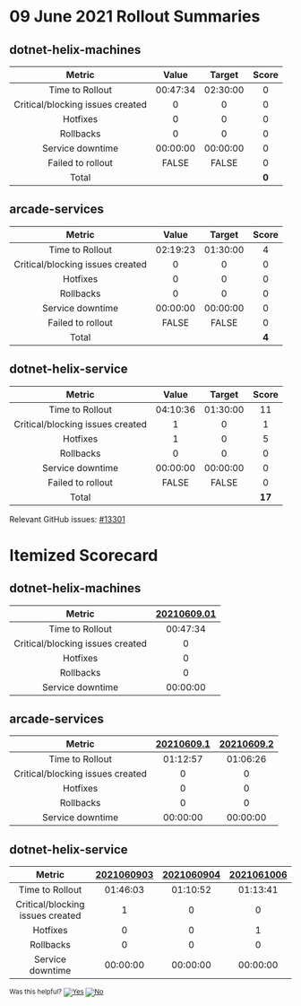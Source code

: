 # 09 June 2021 Rollout Summaries

## dotnet-helix-machines

|              Metric              |   Value  |  Target  |   Score   |
|:--------------------------------:|:--------:|:--------:|:---------:|
| Time to Rollout                  | 00:47:34 | 02:30:00 |     0     |
| Critical/blocking issues created |     0    |    0     |     0     |
| Hotfixes                         |     0    |    0     |     0     |
| Rollbacks                        |     0    |    0     |     0     |
| Service downtime                 | 00:00:00 | 00:00:00 |     0     |
| Failed to rollout                |   FALSE  |   FALSE  |     0     |
| Total                            |          |          |   **0**   |


## arcade-services

|              Metric              |   Value  |  Target  |   Score   |
|:--------------------------------:|:--------:|:--------:|:---------:|
| Time to Rollout                  | 02:19:23 | 01:30:00 |     4     |
| Critical/blocking issues created |     0    |    0     |     0     |
| Hotfixes                         |     0    |    0     |     0     |
| Rollbacks                        |     0    |    0     |     0     |
| Service downtime                 | 00:00:00 | 00:00:00 |     0     |
| Failed to rollout                |   FALSE  |   FALSE  |     0     |
| Total                            |          |          |   **4**   |


## dotnet-helix-service

|              Metric              |   Value  |  Target  |   Score   |
|:--------------------------------:|:--------:|:--------:|:---------:|
| Time to Rollout                  | 04:10:36 | 01:30:00 |     11     |
| Critical/blocking issues created |     1    |    0     |     1     |
| Hotfixes                         |     1    |    0     |     5     |
| Rollbacks                        |     0    |    0     |     0     |
| Service downtime                 | 00:00:00 | 00:00:00 |     0     |
| Failed to rollout                |   FALSE  |   FALSE  |     0     |
| Total                            |          |          |   **17**   |

Relevant GitHub issues: [#13301](https://github.com/dotnet/core-eng/issues/13301)
# Itemized Scorecard

## dotnet-helix-machines

| Metric | [20210609.01](https://dev.azure.com/dnceng/7ea9116e-9fac-403d-b258-b31fcf1bb293/_build/results?buildId=1178846) |
|:-----:|:-----:|
| Time to Rollout | 00:47:34 |
| Critical/blocking issues created | 0 |
| Hotfixes | 0 |
| Rollbacks | 0 |
| Service downtime | 00:00:00 |


## arcade-services

| Metric | [20210609.1](https://dev.azure.com/dnceng/7ea9116e-9fac-403d-b258-b31fcf1bb293/_build/results?buildId=1179541) | [20210609.2](https://dev.azure.com/dnceng/7ea9116e-9fac-403d-b258-b31fcf1bb293/_build/results?buildId=1179697) |
|:-----:|:-----:|:-----:|
| Time to Rollout | 01:12:57 | 01:06:26 |
| Critical/blocking issues created | 0 | 0 |
| Hotfixes | 0 | 0 |
| Rollbacks | 0 | 0 |
| Service downtime | 00:00:00 | 00:00:00 |


## dotnet-helix-service

| Metric | [2021060903](https://dev.azure.com/dnceng/7ea9116e-9fac-403d-b258-b31fcf1bb293/_build/results?buildId=1179526) | [2021060904](https://dev.azure.com/dnceng/7ea9116e-9fac-403d-b258-b31fcf1bb293/_build/results?buildId=1179776) | [2021061006](https://dev.azure.com/dnceng/7ea9116e-9fac-403d-b258-b31fcf1bb293/_build/results?buildId=1181777) |
|:-----:|:-----:|:-----:|:-----:|
| Time to Rollout | 01:46:03 | 01:10:52 | 01:13:41 |
| Critical/blocking issues created | 1 | 0 | 0 |
| Hotfixes | 0 | 0 | 1 |
| Rollbacks | 0 | 0 | 0 |
| Service downtime | 00:00:00 | 00:00:00 | 00:00:00 |



<!-- Begin Generated Content: Doc Feedback -->
<sub>Was this helpful? [![Yes](https://helix.dot.net/f/ip/5?p=Documentation%5CTeamProcess%5CRollout-Scorecards%5CScorecard_2021-06-09.md)](https://helix.dot.net/f/p/5?p=Documentation%5CTeamProcess%5CRollout-Scorecards%5CScorecard_2021-06-09.md) [![No](https://helix.dot.net/f/in)](https://helix.dot.net/f/n/5?p=Documentation%5CTeamProcess%5CRollout-Scorecards%5CScorecard_2021-06-09.md)</sub>
<!-- End Generated Content-->
